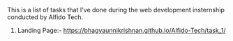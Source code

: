 This is a list of tasks that I've done during the web development insternship conducted by Alfido Tech.
  1. Landing Page:- https://bhagyaunnikrishnan.github.io/Alfido-Tech/task_1/

